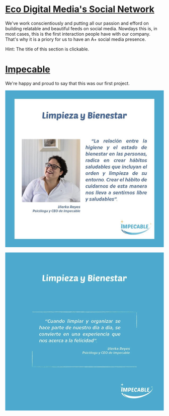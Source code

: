 # [Eco Digital Media's Social Network](https://www.instagram.com/ecodigitals/)
We've work conscientiously and putting all our passion and efford on building relatable and beautiful feeds on social media.
Nowdays this is, in most cases, this is the first interaction people have with our company. That's why it is a priory for us to have an A+ social media presence.

Hint: The title of this section is clickable.


# [Impecable](/impecable.sti/)
We're happy and proud to say that this was our first project.

![](/images/Impecable%201.jpg)

![](/images/Impecable%202.jpg)
